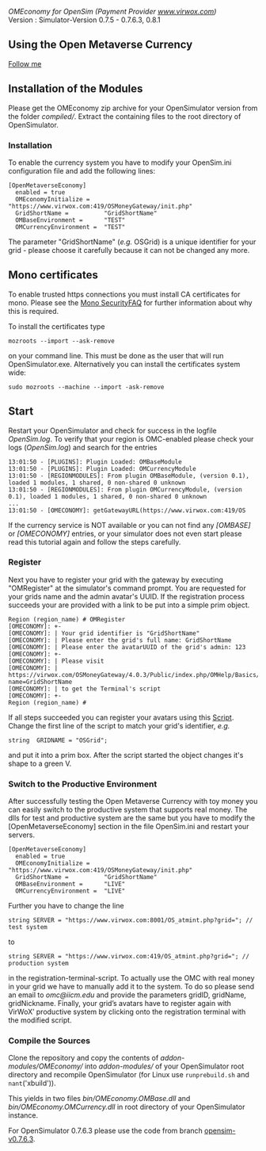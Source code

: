 *OMEconomy for OpenSim (Payment Provider www.virwox.com)*  
Version : Simulator-Version 0.7.5 - 0.7.6.3, 0.8.1  

## Using the Open Metaverse Currency
  [Follow me](Docs/Register.md)

## Installation of the Modules

Please get the OMEconomy zip archive for your OpenSimulator version from the folder _compiled/_. Extract the containing files to the root directory of OpenSimulator.
<!--
You can either use the precompiled dlls from _Binaries/_ in this archive and put it into the bin/ directory of your OpenSimulator instance or compile the source on your own. If you decide to use the precompiled ones you can skip the next section.
-->

### Installation

To enable the currency system you have to modify your OpenSim.ini configuration file and add the following lines:

    [OpenMetaverseEconomy]
      enabled = true
      OMEconomyInitialize =    "https://www.virwox.com:419/OSMoneyGateway/init.php"
      GridShortName =          "GridShortName"
      OMBaseEnvironment =      "TEST"
      OMCurrencyEnvironment =  "TEST"

The parameter "GridShortName" (_e.g._ OSGrid) is a unique identifier for your grid - please choose it carefully because it can not be changed any more.

## Mono certificates

To enable trusted https connections you must install CA certificates for mono. Please see the [Mono SecurityFAQ](http://www.mono-project.com/docs/faq/security/) for further information about why this is required.

To install the certificates type

   `mozroots --import --ask-remove`
  
  on your command line. This must be done as the user that will run OpenSimulator.exe. Alternatively you can install the certificates system wide:

    sudo mozroots --machine --import -ask-remove

## Start

Restart your OpenSimulator and check for success in the logfile _OpenSim.log_. To verify that your region is OMC-enabled please check your logs (_OpenSim.log_) and search for the entries

    13:01:50 - [PLUGINS]: Plugin Loaded: OMBaseModule
    13:01:50 - [PLUGINS]: Plugin Loaded: OMCurrencyModule
    13:01:50 - [REGIONMODULES]: From plugin OMBaseModule, (version 0.1), loaded 1 modules, 1 shared, 0 non-shared 0 unknown
    13:01:50 - [REGIONMODULES]: From plugin OMCurrencyModule, (version 0.1), loaded 1 modules, 1 shared, 0 non-shared 0 unknown
    ...
    13:01:50 - [OMECONOMY]: getGatewayURL(https://www.virwox.com:419/OS

If the currency service is NOT available or you can not find any *[OMBASE]* or *[OMECONOMY]* entries, or your simulator does not even start please read this tutorial again and follow the steps carefully.
   
### Register

Next you have to register your grid with the gateway by executing "OMRegister" at the simulator's command prompt. You are requested for your grids name and the admin avatar's UUID. If the registration process succeeds your are provided with a link to be put into a simple prim object.

    Region (region_name) # OMRegister
    [OMECONOMY]: +-
    [OMECONOMY]: | Your grid identifier is "GridShortName"
    [OMECONOMY]: | Please enter the grid's full name: GridShortName
    [OMECONOMY]: | Please enter the avatarUUID of the grid's admin: 123
    [OMECONOMY]: +-
    [OMECONOMY]: | Please visit
    [OMECONOMY]: |   https://virwox.com/OSMoneyGateway/4.0.3/Public/index.php/OMHelp/Basics/Script?name=GridShortName
    [OMECONOMY]: | to get the Terminal's script
    [OMECONOMY]: +-
    Region (region_name) #

If all steps succeeded you can register your avatars using this [Script](./InworldScripts/OSgrid_TerminalScript.lsl). Change the first line of the script to match your grid's identifier, _e.g._

    string  GRIDNAME = "OSGrid";

and put it into a prim box. After the script started the object changes it's shape to a green V.

### Switch to the Productive Environment

After successfully testing the Open Metaverse Currency with toy money you can easily switch to the productive system that supports real money. The dlls for test and productive system are the same but you have to modify the [OpenMetaverseEconomy] section in the file OpenSim.ini and restart your servers.

    [OpenMetaverseEconomy]
      enabled = true
      OMEconomyInitialize =    "https://www.virwox.com:419/OSMoneyGateway/init.php"
      GridShortName =          "GridShortName"
      OMBaseEnvironment =      "LIVE"
      OMCurrencyEnvironment =  "LIVE"

Further you have to change the line

`string SERVER = "https://www.virwox.com:8001/OS_atmint.php?grid="; // test system`

to

`string SERVER = "https://www.virwox.com:419/OS_atmint.php?grid="; // production system`

in the registration-terminal-script. To actually use the OMC with real money in your grid we have to manually add it to the system. To do so please send an email to _omc@iicm.edu_ and provide the parameters gridID, gridName, gridNickname. Finally, your grid’s avatars have to register again with VirWoX’ productive system by clicking onto the registration terminal with the modified script.

### Compile the Sources

Clone the repository and copy the contents of  _addon-modules/OMEconomy/_ into _addon-modules/_ of your OpenSimulator root directory and recompile OpenSimulator (for Linux use `runprebuild.sh` and `nant`('xbuild')).
<!--
Change the configuration files _OMEconomy/prebuild.OMBase.xml_ and _OMEconomy/prebuild.OMCurrency.xml_ according to your OpenSimulator Version (either SEVEN\_THREE for OpenSimulator 0.7.3 or SEVEN\_FOUR for OpenSimulator 0.7.4)
-->
This yields in two files _bin/OMEconomy.OMBase.dll_ and _bin/OMEconomy.OMCurrency.dll_ in root directory of your OpenSimulator instance.

For OpenSimulator 0.7.6.3 please use the code from branch [opensim-v0.7.6.3](https://github.com/OpenMetaverseEconomy/OMEconomy-Modules/tree/opensim-v0.7.6.3).

